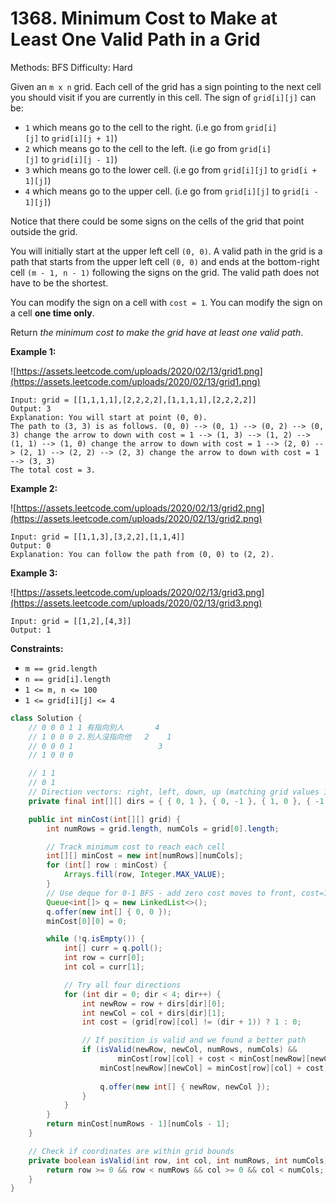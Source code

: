 # 1368. Minimum Cost to Make at Least One Valid Path in a Grid

Methods: BFS
Difficulty: Hard

Given an `m x n` grid. Each cell of the grid has a sign pointing to the next cell you should visit if you are currently in this cell. The sign of `grid[i][j]` can be:

- `1` which means go to the cell to the right. (i.e go from `grid[i][j]` to `grid[i][j + 1]`)
- `2` which means go to the cell to the left. (i.e go from `grid[i][j]` to `grid[i][j - 1]`)
- `3` which means go to the lower cell. (i.e go from `grid[i][j]` to `grid[i + 1][j]`)
- `4` which means go to the upper cell. (i.e go from `grid[i][j]` to `grid[i - 1][j]`)

Notice that there could be some signs on the cells of the grid that point outside the grid.

You will initially start at the upper left cell `(0, 0)`. A valid path in the grid is a path that starts from the upper left cell `(0, 0)` and ends at the bottom-right cell `(m - 1, n - 1)` following the signs on the grid. The valid path does not have to be the shortest.

You can modify the sign on a cell with `cost = 1`. You can modify the sign on a cell **one time only**.

Return *the minimum cost to make the grid have at least one valid path*.

**Example 1:**

![https://assets.leetcode.com/uploads/2020/02/13/grid1.png](https://assets.leetcode.com/uploads/2020/02/13/grid1.png)

```
Input: grid = [[1,1,1,1],[2,2,2,2],[1,1,1,1],[2,2,2,2]]
Output: 3
Explanation: You will start at point (0, 0).
The path to (3, 3) is as follows. (0, 0) --> (0, 1) --> (0, 2) --> (0, 3) change the arrow to down with cost = 1 --> (1, 3) --> (1, 2) --> (1, 1) --> (1, 0) change the arrow to down with cost = 1 --> (2, 0) --> (2, 1) --> (2, 2) --> (2, 3) change the arrow to down with cost = 1 --> (3, 3)
The total cost = 3.

```

**Example 2:**

![https://assets.leetcode.com/uploads/2020/02/13/grid2.png](https://assets.leetcode.com/uploads/2020/02/13/grid2.png)

```
Input: grid = [[1,1,3],[3,2,2],[1,1,4]]
Output: 0
Explanation: You can follow the path from (0, 0) to (2, 2).

```

**Example 3:**

![https://assets.leetcode.com/uploads/2020/02/13/grid3.png](https://assets.leetcode.com/uploads/2020/02/13/grid3.png)

```
Input: grid = [[1,2],[4,3]]
Output: 1

```

**Constraints:**

- `m == grid.length`
- `n == grid[i].length`
- `1 <= m, n <= 100`
- `1 <= grid[i][j] <= 4`

```java
class Solution {
    // 0 0 0 1 1 有指向別人       4
    // 1 0 0 0 2.別人沒指向他   2    1
    // 0 0 0 1                   3
    // 1 0 0 0

    // 1 1
    // 0 1
    // Direction vectors: right, left, down, up (matching grid values 1,2,3,4)
    private final int[][] dirs = { { 0, 1 }, { 0, -1 }, { 1, 0 }, { -1, 0 } };

    public int minCost(int[][] grid) {
        int numRows = grid.length, numCols = grid[0].length;

        // Track minimum cost to reach each cell
        int[][] minCost = new int[numRows][numCols];
        for (int[] row : minCost) {
            Arrays.fill(row, Integer.MAX_VALUE);
        }
        // Use deque for 0-1 BFS - add zero cost moves to front, cost=1 to back
        Queue<int[]> q = new LinkedList<>();
        q.offer(new int[] { 0, 0 });
        minCost[0][0] = 0;

        while (!q.isEmpty()) {
            int[] curr = q.poll();
            int row = curr[0];
            int col = curr[1];

            // Try all four directions
            for (int dir = 0; dir < 4; dir++) {
                int newRow = row + dirs[dir][0];
                int newCol = col + dirs[dir][1];
                int cost = (grid[row][col] != (dir + 1)) ? 1 : 0;

                // If position is valid and we found a better path
                if (isValid(newRow, newCol, numRows, numCols) &&
                        minCost[row][col] + cost < minCost[newRow][newCol]) {
                    minCost[newRow][newCol] = minCost[row][col] + cost;
                
                    q.offer(new int[] { newRow, newCol });
                }
            }
        }
        return minCost[numRows - 1][numCols - 1];
    }

    // Check if coordinates are within grid bounds
    private boolean isValid(int row, int col, int numRows, int numCols) {
        return row >= 0 && row < numRows && col >= 0 && col < numCols;
    }
}
```